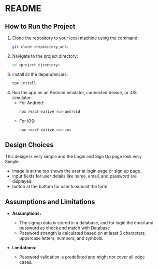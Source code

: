 # README

## How to Run the Project
1. Clone the repository to your local machine using the command:
   ```bash
   git clone <repository_url>
   ```
2. Navigate to the project directory:
   ```bash
   cd <project_directory>
   ```
3. Install all the dependencies:
   ```bash
   npm install
   ```
4. Run the app on an Android emulator, connected device, or iOS simulator:
   - For Android:
     ```bash
     npx react-native run-android
     ```
   - For iOS:
     ```bash
     npx react-native run-ios
     ```


## Design Choices
This design is very simple and the Login and Sign Up page look very Simple:
- image is at the top shows the user at login page or sign up page.
- Input fields for user details like name, email, and password are displayed.
- button at the bottom for user to submit the form.


## Assumptions and Limitations
- **Assumptions:**
  - The signup data is stored in a database, and for login the email and password as check and match with Database
  - Password strength is calculated based on at least 6 characters, uppercase letters, numbers, and symbols.

- **Limitations:**
  - Password validation is predefined and might not cover all edge cases.

